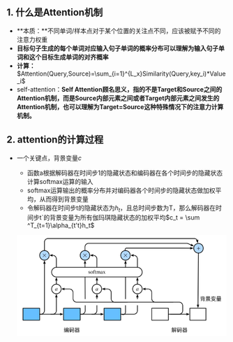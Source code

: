 ## 1. 什么是Attention机制

- **本质：**不同单词/样本点对于某个位置的关注点不同，应该被赋予不同的注意力权重
- **目标句子生成的每个单词对应输入句子单词的概率分布可以理解为输入句子单词和这个目标生成单词的对齐概率**
- **计算：**$Attention(Query,Source)=\sum_{i=1}^{L_x}Similarity(Query,key_i)*Value_i$
- self-attention：**Self Attention顾名思义，指的不是Target和Source之间的Attention机制，而是Source内部元素之间或者Target内部元素之间发生的Attention机制，也可以理解为Target=Source这种特殊情况下的注意力计算机制。**



## 2. attention的计算过程

- 一个关键点，背景变量$c$

  - 函数a根据解码器在时间步1的隐藏状态和编码器在各个时间步的隐藏状态计算softmax运算的输入
  - softmax运算输出的概率分布并对编码器各个时间步的隐藏状态做加权平均，从而得到背景变量
  - 令解码器在时间步t的隐藏状态为$h_t$，且总时间步数为T，那么解码器在时间步t`的背景变量为所有伽玛琪隐藏状态的加权平均$c_t = \sum ^T_{t=1}\alpha_{t't}h_t$

  ![2019-8-31_9-51-12](readme.assets/2019-8-31_9-51-12.png)

  

